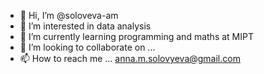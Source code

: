 - 👋 Hi, I’m @soloveva-am
- 👀 I’m interested in data analysis
- 🌱 I’m currently learning programming and maths at MIPT
- 💞️ I’m looking to collaborate on ...
- 📫 How to reach me ... anna.m.solovyeva@gmail.com

<!---
soloveva-am/soloveva-am is a ✨ special ✨ repository because its `README.md` (this file) appears on your GitHub profile.
You can click the Preview link to take a look at your changes.
--->
